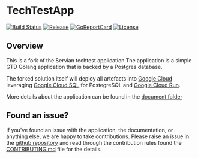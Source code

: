 # TechTestApp
[![Build Status][git-cicd-badge]][gitworkflow]
[![Release][release-badge]][release]
[![GoReportCard][report-badge]][report]
[![License][license-badge]][license]


[git-cicd-badge]: https://github.com/ReneBrauwers/TechTestApp/workflows/CICD/badge.svg
[gitworkflow]: https://github.com/ReneBrauwers/TechTestApp/actions?query=workflow%3ACICD
[release-badge]: http://img.shields.io/github/release/ReneBrauwers/TechTestApp/all.svg?style=flat
[release]:https://github.com/ReneBrauwers/TechTestApp/releases
[report-badge]: https://goreportcard.com/badge/github.com/ReneBrauwers/TechTestApp
[report]: https://goreportcard.com/report/github.com/ReneBrauwers/TechTestApp
[license-badge]: https://img.shields.io/github/license/ReneBrauwers/TechTestApp.svg?style=flat
[license]: https://github.com/ReneBrauwers/TechTestApp/license


## Overview

This is a fork of the Servian techtest application.The application is a simple GTD Golang application that is backed by a Postgres database. 

The forked solution itself will deploy all artefacts into [Google Cloud](https://cloud.google.com/) leveraging [Google Cloud SQL](https://cloud.google.com/sql) for PostegreSQL and [Google Cloud Run](https://cloud.google.com/run).


More details about the application can be found in the [document folder](doc/readme.md)

## Found an issue?

If you've found an issue with the application, the documentation, or anything else, we are happy to take contributions. Please raise an issue in the [github repository](https://github.com/Servian/TechTestApp/issues) and read through the contribution rules found the [CONTRIBUTING.md](CONTRIBUTING.md) file for the details.